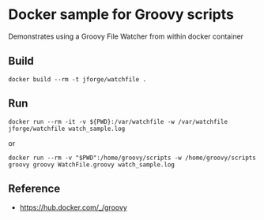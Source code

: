 # Docker sample for Groovy scripts

Demonstrates using a Groovy File Watcher from within docker container

## Build

```
docker build --rm -t jforge/watchfile .
```

## Run

```
docker run --rm -it -v ${PWD}:/var/watchfile -w /var/watchfile jforge/watchfile watch_sample.log
```

or

```
docker run --rm -v "$PWD":/home/groovy/scripts -w /home/groovy/scripts groovy groovy WatchFile.groovy watch_sample.log
```

## Reference

- https://hub.docker.com/_/groovy

